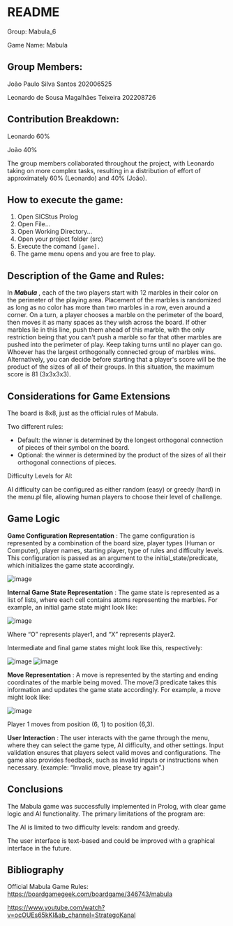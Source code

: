 # README

Group: Mabula_6

Game Name: Mabula

## Group Members:

João Paulo Silva Santos 202006525

Leonardo de Sousa Magalhães Teixeira 202208726

## Contribution Breakdown:

Leonardo 60%

João 40%

The group members collaborated throughout the project, with Leonardo taking on more complex tasks, resulting in a distribution of effort of approximately 60% (Leonardo) and 40% (João).

## How to execute the game:

1. Open SICStus Prolog
2. Open File...
3. Open Working Directory...
4. Open your project folder (src)
5. Execute the comand ```[game].```
6. The game menu opens and you are free to play.

## Description of the Game and Rules:

In **_Mabula_** , each of the two players start with 12 marbles in their color on the perimeter of the playing area. Placement of the marbles is randomized as long as no color has more than two marbles in a row, even around a corner.
On a turn, a player chooses a marble on the perimeter of the board, then moves it as many spaces as they wish across the board. If other marbles lie in this line, push them ahead of this marble, with the only restriction being that you can't push a marble so far that other marbles are pushed into the perimeter of play. Keep taking turns until no player can go. Whoever has the largest orthogonally connected group of marbles wins.
Alternatively, you can decide before starting that a player's score will be the product of the sizes of all of their groups. In this situation, the maximum score is 81 (3x3x3x3).

## Considerations for Game Extensions

The board is 8x8, just as the official rules of Mabula.

Two different rules:

- Default: the winner is determined by the longest orthogonal connection of pieces of their symbol on the board.
- Optional: the winner is determined by the product of the sizes of all their orthogonal connections of pieces.

Difficulty Levels for AI:

AI difficulty can be configured as either random (easy) or greedy (hard) in the menu.pl file, allowing human players to choose their level of challenge.

## Game Logic

**Game Configuration Representation** : The game configuration is represented by a combination of the board size, player types (Human or Computer), player names, starting player, type of rules and difficulty levels. This configuration is passed as an argument to the initial_state/predicate, which initializes the game state accordingly.

![image](docs/2.png)


**Internal Game State Representation** : The game state is represented as a list of lists, where each cell contains atoms representing the marbles. For example, an initial game state might look like:

![image](docs/3.png)

Where “O” represents player1, and “X” represents player2.

Intermediate and final game states might look like this, respectively:

![image](docs/1.png)
![image](docs/4.png)


**Move Representation** : A move is represented by the starting and ending coordinates of the marble being moved. The move/3 predicate takes this information and updates the game state accordingly. For example, a move might look like:

![image](docs/5.png)

Player 1 moves from position (6, 1) to position (6,3).

**User Interaction** : The user interacts with the game through the menu, where they can select the game type, AI difficulty, and other settings. Input validation ensures that players select valid moves and configurations. The game also provides feedback, such as invalid inputs or instructions when necessary. (example: “Invalid move, please try again”.)

## Conclusions

The Mabula game was successfully implemented in Prolog, with clear game logic and AI functionality. The primary limitations of the program are:

The AI is limited to two difficulty levels: random and greedy.

The user interface is text-based and could be improved with a graphical interface in the future.

## Bibliography

Official Mabula Game Rules: https://boardgamegeek.com/boardgame/346743/mabula

https://www.youtube.com/watch?v=ocOUEs65kKI&ab_channel=StrategoKanal
